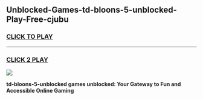 
## Unblocked-Games-td-bloons-5-unblocked-Play-Free-cjubu
<h3>
<a href="https://premium76.site?title=td-bloons-5-unblocked&ref=18A1">CLICK TO PLAY</a></h3>
<hr>

<h3>
<a href="https://premium76.site?title=td-bloons-5-unblocked&ref=18A1">CLICK 2 PLAY</a>
  
</h3>

<a href="https://premium76.site?title=td-bloons-5-unblocked&ref=18A1"><img src="https://clearcache.store/games.png"></a>


**td-bloons-5-unblocked games unblocked: Your Gateway to Fun and Accessible Online Gaming**
